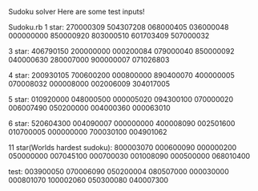 Sudoku solver
Here are some test inputs!


Sudoku.rb
1 star:
270000309
504307208
068000405
036000048
000000000
850000920
803000510
601703409
507000032


3 star:
406790150
200000000
000200084
079000040
850000092
040000630
280007000
900000007
071026803


4 star:
200930105
700600200
000800000
890400070
400000005
070008032
000008000
002006009
304017005


5 star:
010920000
048000500
000005020
094300100
070000020
006007490
050200000
004000360
000063010


6 star:
520604300
004090007
000000000
400008090
002501600
010700005
000000000
700030100
004901062


11 star(Worlds hardest sudoku):
800003070
000600090
000000200
050000000
007045100
000700030
001008090
000500000
068010400


test:
003900050
070006090
050200004
080507000
000030000
000801070
100002060
050300080
040007300
